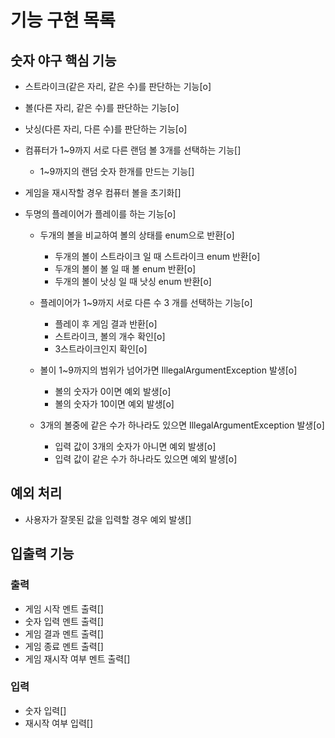 # 기능 구현 목록

## 숫자 야구 핵심 기능
- 스트라이크(같은 자리, 같은 수)를 판단하는 기능[o]
- 볼(다른 자리, 같은 수)를 판단하는 기능[o]
- 낫싱(다른 자리, 다른 수)를 판단하는 기능[o]
  
- 컴퓨터가 1~9까지 서로 다른 랜덤 볼 3개를 선택하는 기능[]
  - 1~9까지의 랜덤 숫자 한개를 만드는 기능[]
- 게임을 재시작할 경우 컴퓨터 볼을 초기화[]
  
- 두명의 플레이어가 플레이를 하는 기능[o]
  - 두개의 볼을 비교하여 볼의 상태를 enum으로 반환[o]
    - 두개의 볼이 스트라이크 일 때 스트라이크 enum 반환[o]
    - 두개의 볼이 볼 일 때 볼 enum 반환[o]
    - 두개의 볼이 낫싱 일 때 낫싱 enum 반환[o]
  - 플레이어가 1~9까지 서로 다른 수 3 개를 선택하는 기능[o]
    - 플레이 후 게임 결과 반환[o]
    - 스트라이크, 볼의 개수 확인[o]
    - 3스트라이크인지 확인[o]

  - 볼이 1~9까지의 범위가 넘어가면 IllegalArgumentException 발생[o]
    - 볼의 숫자가 0이면 예외 발생[o]
    - 볼의 숫자가 10이면 예외 발생[o]
  - 3개의 볼중에 같은 수가 하나라도 있으면 IllegalArgumentException 발생[o]
    - 입력 값이 3개의 숫자가 아니면 예외 발생[o]
    - 입력 값이 같은 수가 하나라도 있으면 예외 발생[o]


## 예외 처리
- 사용자가 잘못된 값을 입력할 경우 예외 발생[]


## 입출력 기능
### 출력
- 게임 시작 멘트 출력[]
- 숫자 입력 멘트 출력[]
- 게임 결과 멘트 출력[]
- 게임 종료 멘트 출력[]
- 게임 재시작 여부 멘트 출력[]

### 입력
- 숫자 입력[]
- 재시작 여부 입력[]